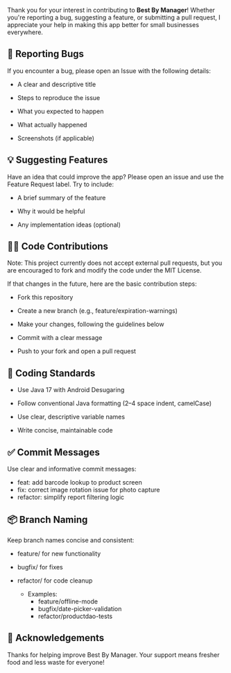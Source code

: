 Thank you for your interest in contributing to **Best By Manager**! Whether you're reporting a bug, suggesting a feature, or submitting a pull request, I appreciate your help in making this app better for small businesses everywhere.

## 🐛 Reporting Bugs

If you encounter a bug, please open an Issue with the following details:

- A clear and descriptive title

- Steps to reproduce the issue

- What you expected to happen

- What actually happened

- Screenshots (if applicable)

## 💡 Suggesting Features

Have an idea that could improve the app? Please open an issue and use the Feature Request label. Try to include:

- A brief summary of the feature

- Why it would be helpful

- Any implementation ideas (optional)

## 👨‍💻 Code Contributions

Note: This project currently does not accept external pull requests, but you are encouraged to fork and modify the code under the MIT License.

If that changes in the future, here are the basic contribution steps:

- Fork this repository

- Create a new branch (e.g., feature/expiration-warnings)

- Make your changes, following the guidelines below

- Commit with a clear message

- Push to your fork and open a pull request

## 🧼 Coding Standards

- Use Java 17 with Android Desugaring

- Follow conventional Java formatting (2–4 space indent, camelCase)

- Use clear, descriptive variable names

- Write concise, maintainable code
  
## ✅ Commit Messages

Use clear and informative commit messages:

- feat: add barcode lookup to product screen
- fix: correct image rotation issue for photo capture
- refactor: simplify report filtering logic

## 📦 Branch Naming

Keep branch names concise and consistent:

- feature/ for new functionality

- bugfix/ for fixes

- refactor/ for code cleanup
  
  - Examples:
    - feature/offline-mode
    - bugfix/date-picker-validation
    - refactor/productdao-tests
      
## 🙌 Acknowledgements

Thanks for helping improve Best By Manager. Your support means fresher food and less waste for everyone!
